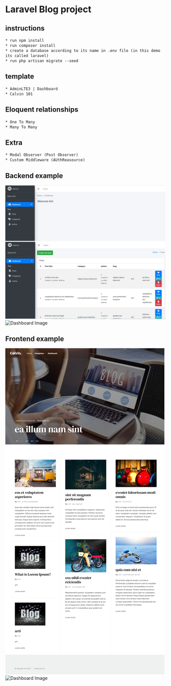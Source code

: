 # Laravel  Blog project
## instructions
    * run npm install 
    * run composer install
    * create a database according to its name in .env file (in this demo its called laravel)
    * run php artisan migrate --seed 
## template
    * AdminLTE3 | Dashboard
    * Calvin 101
## Eloquent relationships
    * One To Many 
    * Many To Many 
## Extra
    * Modal Observer (Post Observer)
    * Custom Middleware (AUthReasource)
## Backend example
![Dashboard image](/demo/admin1.png)
![Dashboard Image](/demo/admin2.png)
![Dashboard Image](/demo/create.png)
## Frontend example
![Dashboard image](/demo/web.png)
![Dashboard Image](/demo/screen2.png)
